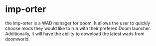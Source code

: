 # imp-orter
the imp-orter is a WAD manager for doom. It allows the user to quickly choose mods they would like to run with their prefered Doom launcher. Additionally, it will have the ability to download the latest wads from doomworld.
